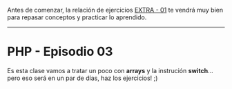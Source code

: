 Antes de comenzar, la relación de ejercicios [EXTRA - 01](https://github.com/EduFdezSoy/curso-php/blob/master/ejercicios/extra-01.md#practica-extra-01) te vendrá muy bien para repasar conceptos y practicar lo aprendido.  

---

# PHP - Episodio 03

Es esta clase vamos a tratar un poco con **arrays** y la instrución **switch**... pero eso será en un par de días, haz los ejercicios! ;)